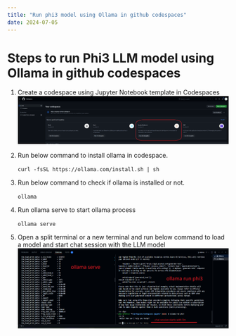 ```yaml
---
title: "Run phi3 model using Ollama in github codespaces"
date: 2024-07-05
---
```


# Steps to run Phi3 LLM model using Ollama in github codespaces

1. Create a codespace using Jupyter Notebook template in Codespaces
    ![Jupyter noteBook template](../docs/assets/images/jupyterNotebookTemplateInGithubCodespaces.png)
    
2. Run below command to install ollama in codespace.

    ```curl -fsSL https://ollama.com/install.sh | sh```

3. Run below command to check if ollama is installed or not.

    ```ollama```

4. Run ollama serve to start ollama process

    ```ollama serve```

5. Open a split terminal or a new terminal and run below command to load a model and start chat session with the LLM model
    ![Starting chat session with LLM](../docs/assets/images/startingChatSesionWithPhi3LLMUsingOllama.png)